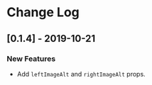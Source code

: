 # Change Log

## [0.1.4] - 2019-10-21

### New Features

- Add `leftImageAlt` and `rightImageAlt` props.
